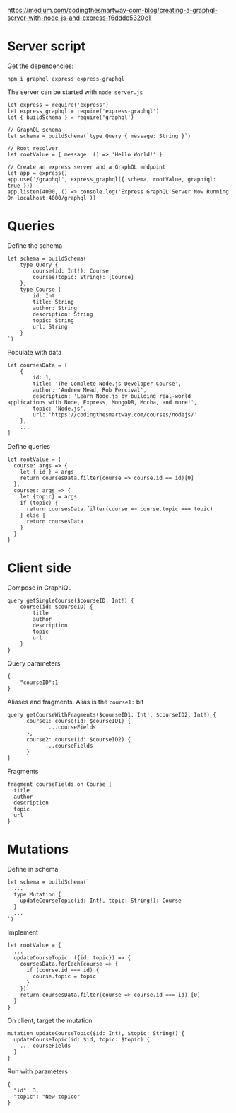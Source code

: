 https://medium.com/codingthesmartway-com-blog/creating-a-graphql-server-with-node-js-and-express-f6dddc5320e1

# Server script

Get the dependencies:

    npm i graphql express express-graphql

The server can be started with `node server.js`
 
    let express = require('express') 
    let express_graphql = require('express-graphql')
    let { buildSchema } = require('graphql')

    // GraphQL schema
    let schema = buildSchema(`type Query { message: String }`)

    // Root resolver
    let rootValue = { message: () => 'Hello World!' }

    // Create an express server and a GraphQL endpoint
    let app = express()
    app.use('/graphql', express_graphql({ schema, rootValue, graphiql: true }))
    app.listen(4000, () => console.log('Express GraphQL Server Now Running On localhost:4000/graphql'))

# Queries

Define the schema

    let schema = buildSchema(`
        type Query {
            course(id: Int!): Course
            courses(topic: String): [Course]
        },
        type Course {
            id: Int
            title: String
            author: String
            description: String
            topic: String
            url: String
        }
    `)

Populate with data

    let coursesData = [
        {
            id: 1,
            title: 'The Complete Node.js Developer Course',
            author: 'Andrew Mead, Rob Percival',
            description: 'Learn Node.js by building real-world applications with Node, Express, MongoDB, Mocha, and more!',
            topic: 'Node.js',
            url: 'https://codingthesmartway.com/courses/nodejs/'
        },
        ...
    ]

Define queries

    let rootValue = {
      course: args => {
        let { id } = args
        return coursesData.filter(course => course.id == id)[0]
      },
      courses: args => {
        let {topic} = args
        if (topic) {
          return coursesData.filter(course => course.topic === topic)
        } else {
          return coursesData
        }
      }
    }

# Client side

Compose in GraphiQL

    query getSingleCourse($courseID: Int!) {
        course(id: $courseID) {
            title
            author
            description
            topic
            url
        }
    }

Query parameters

    { 
        "courseID":1
    }
    
Aliases and fragments. Alias is the  `course1:` bit

    query getCourseWithFragments($courseID1: Int!, $courseID2: Int!) {
          course1: course(id: $courseID1) {
                 ...courseFields
          },
          course2: course(id: $courseID2) {
                ...courseFields
          } 
    }

Fragments

    fragment courseFields on Course {
      title
      author
      description
      topic
      url
    }

# Mutations

Define in schema

    let schema = buildSchema(`
      ...
      type Mutation {
        updateCourseTopic(id: Int!, topic: String!): Course
      }
      ...
    `)

Implement

    let rootValue = {
      ...
      updateCourseTopic: ({id, topic}) => {
        coursesData.forEach(course => {
          if (course.id === id) {
            course.topic = topic
          }
        })
        return coursesData.filter(course => course.id === id) [0]
      }
    }

On client, target the mutation

    mutation updateCourseTopic($id: Int!, $topic: String!) {
      updateCourseTopic(id: $id, topic: $topic) {
        ... courseFields
      }
    }

Run with parameters

    {
      "id": 3,
      "topic": "New topico"
    }
